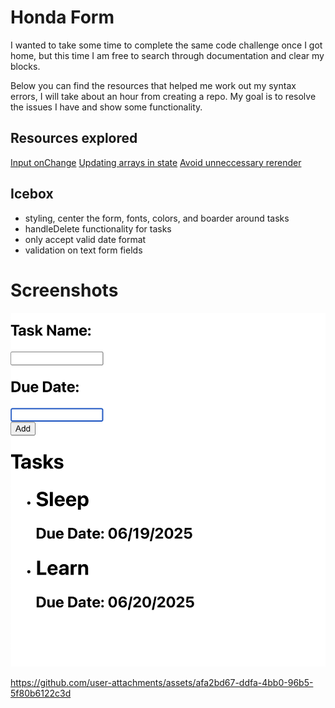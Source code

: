 # Honda Form
I wanted to take some time to complete the same code challenge once I got home, but this time I am free to search through documentation and clear my blocks. 

Below you can find the resources that helped me work out my syntax errors, I will take about an hour from creating a repo.
My goal is to resolve the issues I have and show some functionality.

## Resources explored
[Input onChange](https://www.geeksforgeeks.org/reactjs/react-onchange-event/)
[Updating arrays in state](https://react.dev/learn/updating-arrays-in-state#:~:text=Instead%2C%20create%20a%20new%20array%20which%20contains%20the%20existing%20items%20and%20a%20new%20item%20at%20the%20end.%20There%20are%20multiple%20ways%20to%20do%20this%2C%20but%20the%20easiest%20one%20is%20to%20use%20the%20...%20array%20spread%20syntax%3A)
[Avoid unneccessary rerender](https://www.w3schools.com/jsref/event_preventdefault.asp)

## Icebox
- styling, center the form, fonts, colors, and boarder around tasks
- handleDelete functionality for tasks
- only accept valid date format
- validation on text form fields


# Screenshots

![alt text](image.png)



https://github.com/user-attachments/assets/afa2bd67-ddfa-4bb0-96b5-5f80b6122c3d

